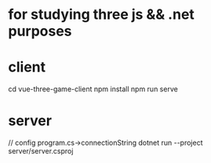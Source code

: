 # for studying three js && .net purposes

# client

cd vue-three-game-client
npm install
npm run serve

# server

// config program.cs->connectionString
dotnet run --project server/server.csproj

